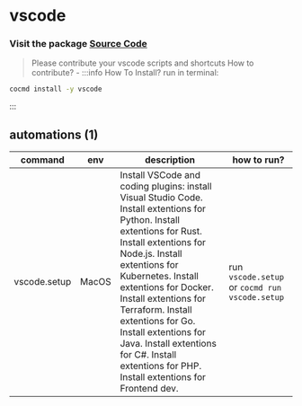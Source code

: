 # vscode
### Visit the package [ Source Code ](https://github.com/cocmd/hub/tree/master/packages/vscode)
> Please contribute your vscode scripts and shortcuts
> How to contribute? -
:::info How To Install?
run in terminal:
```bash
cocmd install -y vscode
```
:::
## automations (1)
| command | env | description | how to run? |
| --- | --- | --- | --- |
| vscode.setup | MacOS | Install VSCode and coding plugins: install Visual Studio Code. Install extentions for Python. Install extentions for Rust. Install extentions for Node.js. Install extentions for Kubernetes. Install extentions for Docker. Install extentions for Terraform. Install extentions for Go. Install extentions for Java. Install extentions for C#. Install extentions for PHP. Install extentions for Frontend dev.  | run `vscode.setup` or `cocmd run vscode.setup` |



